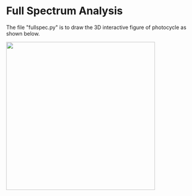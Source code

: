 # Full Spectrum Analysis
The file "fullspec.py" is to draw the 3D interactive figure of photocycle as shown below.

<!-- Figure -->
<p>
  <img src="https://raw.githubusercontent.com/alwin1031/Lab/main/demo.png" width="400px" />
</p>
